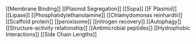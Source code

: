 [[Membrane Binding]]
[[Plasmid Segregation]]
[[Sopa]]
[[F Plasmid]]
[[Lipase]]
[[Phosphatidylethanolamine]]
[[Chlamydomonas reinhardtii]]
[[Scaffold protein]]
[[peroxisome]]
[[nitrogen recovery]]
[[Autophagy]]
[[Structure-activity relationship]]
[[Antimicrobial peptides]]
[[Hydrophobic Interactions]]
[[Side Chain Lengths]]
